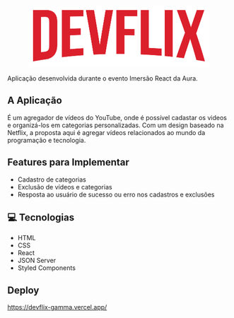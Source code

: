 <p align="center">
  <img src="src/assets/img/Logo.png" />
</p>

Aplicação desenvolvida durante o evento Imersão React da Aura.

## A Aplicação
É um agregador de vídeos do YouTube, onde é possível cadastar os videos e organizá-los em categorias personalizadas. Com um design baseado na Netflix, a proposta aqui é agregar vídeos relacionados ao mundo da programação e tecnologia.

## Features para Implementar
- Cadastro de categorias
- Exclusão de vídeos e categorias
- Resposta ao usuário de sucesso ou erro nos cadastros e exclusões

## :computer: Tecnologias
- HTML
- CSS
- React
- JSON Server
- Styled Components

## Deploy
https://devflix-gamma.vercel.app/
